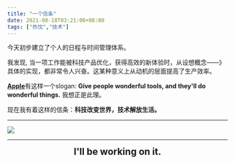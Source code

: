 ```yaml
---
title: "一个信条"
date: 2021-08-18T03:21:00+08:00
tags: ["热忱","技术"]
---
```


今天初步建立了个人的日程与时间管理体系。

我发现, 当一项工作能被科技产品优化，获得高效的新体验时，从设想概念——》具体的实现，都非常令人兴奋。这某种意义上从动机的层面提高了生产效率。

[**Apple**](https://www.apple.com)有这样一个slogan: **Give people wonderful tools, and they'll do wonderful things.** 我想正是此理。

现在我有着这样的信条：**科技改变世界，技术解放生活。**

---

![](https://gcore.jsdelivr.net/gh/AlexLiu2022/resources/img/eth-pos-activated.JPG)

---

<center><strong>
<span style = "font-size: 1.5em">I'll be working on it.</span>
</strong></center>

